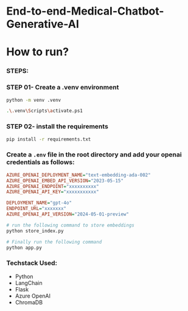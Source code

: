 # End-to-end-Medical-Chatbot-Generative-AI


# How to run?
### STEPS:

### STEP 01- Create a .venv environment 

```bash
python -m venv .venv
```

```bash
.\.venv\Scripts\activate.ps1
```


### STEP 02- install the requirements
```bash
pip install -r requirements.txt
```


### Create a `.env` file in the root directory and add your openai credentials as follows:

```ini
AZURE_OPENAI_DEPLOYMENT_NAME="text-embedding-ada-002"
AZURE_OPENAI_EMBED_API_VERSION="2023-05-15"
AZURE_OPENAI_ENDPOINT="xxxxxxxxxx"
AZURE_OPENAI_API_KEY="xxxxxxxxxxx"

DEPLOYMENT_NAME="gpt-4o"
ENDPOINT_URL="xxxxxxx"
AZURE_OPENAI_API_VERSION="2024-05-01-preview"
```


```bash
# run the following command to store embeddings
python store_index.py
```

```bash
# Finally run the following command
python app.py
```


### Techstack Used:

- Python
- LangChain
- Flask
- Azure OpenAI
- ChromaDB
